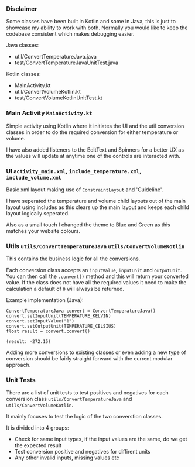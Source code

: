 ### Disclaimer
Some classes have been built in Kotlin and some in Java, this is just to showcase my ability to work with both. 
Normally you would like to keep the codebase consistent which makes debugging easier.

Java classes:
- util/ConvertTemperatureJava.java
- test/ConvertTemperatureJavaUnitTest.java

Kotlin classes:
- MainActivity.kt
- util/ConvertVolumeKotlin.kt
- test/ConvertVolumeKotlinUnitTest.kt


### Main Activity `MainActivity.kt`

Simple activity using Kotlin where it initiates the UI and the util conversion classes in order to do the 
required conversion for either temperature or volume.

I have also added listeners to the EditText and Spinners for a better UX as the values will update at anytime 
one of the controls are interacted with.

### UI `activity_main.xml`, `include_temperature.xml`, `include_volume.xml`

Basic xml layout making use of `ConstraintLayout` and 'Guideline'.

I have seperated the temperature and volume child layouts out of the main layout using includes as this 
clears up the main layout and keeps each child layout logically seperated.

Also as a small touch I changed the theme to Blue and Green as this matches your website colours.

### Utils `utils/ConvertTemperatureJava` `utils/ConvertVolumeKotlin`
This contains the business logic for all the conversions.

Each conversion class accepts an `inputValue`, `inputUnit` and `outputUnit`. 
You can then call the `.convert()` method and this will return your converted value.
If the class does not have all the required values it need to make the calculation a default of `0` will always be returned.

Example implementation (Java):
```
ConvertTemperatureJava convert = ConvertTemperatureJava()
convert.setInputUnit(TEMPERATURE_KELVIN)
convert.setInputValue("1")
convert.setOutputUnit(TEMPERATURE_CELSIUS)
float result = convert.convert()

(result: -272.15)
```

Adding more conversions to existing classes or even adding a new type of conversion should be fairly straight 
forward with the current modular approach.

### Unit Tests
There are a list of unit tests to test positives and negatives for each conversion 
class `utils/ConvertTemperatureJava` and `utils/ConvertVolumeKotlin`. 

It mainly focuses to test the logic of the two converstion classes.

It is divided into 4 groups:
- Check for same input types, if the input values are the same, do we get the expected result
- Test conversion positive and negatives for diffirent units
- Any other invalid inputs, missing values etc





